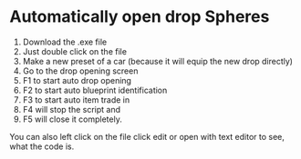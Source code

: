 # Automatically open drop Spheres

1. Download the .exe file
2. Just double click on the file 
3. Make a new preset of a car (because it will equip the new drop directly)
4. Go to the drop opening screen 
5. F1 to start auto drop opening
5. F2 to start auto blueprint identification
5. F3 to start auto item trade in
6. F4 will stop the script and 
7. F5 will close it completely. 

You can also left click on the file click edit or open with text editor to see, what the code is.
